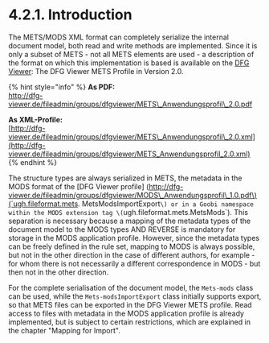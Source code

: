 # 4.2.1. Introduction

The METS/MODS XML format can completely serialize the internal document model, both read and write methods are implemented. Since it is only a subset of METS - not all METS elements are used - a description of the format on which this implementation is based is available on the [DFG Viewer](http://dfg-viewer.de/): The DFG Viewer METS Profile in Version 2.0.

{% hint style="info" %}
**As PDF:**  
[http://dfg-viewer.de/fileadmin/groups/dfgviewer/METS\_Anwendungsprofil\_2.0.pdf ](http://dfg-viewer.de/fileadmin/groups/dfgviewer/METS_Anwendungsprofil_2.0.pdf%20)

**As XML-Profile:**  
[http://dfg-viewer.de/fileadmin/groups/dfgviewer/METS\_Anwendungsprofil\_2.0.xml](http://dfg-viewer.de/fileadmin/groups/dfgviewer/METS_Anwendungsprofil_2.0.xml)
{% endhint %}

The structure types are always serialized in METS, the metadata in the MODS format of the \[DFG Viewer profile\] \([http://dfg-viewer.de/fileadmin/groups/dfgviewer/MODS\_Anwendungsprofil\_1.0.pdf\)\(\`ugh.fileformat.mets](http://dfg-viewer.de/fileadmin/groups/dfgviewer/MODS_Anwendungsprofil_1.0.pdf%29%28`ugh.fileformat.mets). MetsModsImportExport`\) or in a Goobi namespace within the MODS extension tag \(`ugh.fileformat.mets.MetsMods\`\). This separation is necessary because a mapping of the metadata types of the document model to the MODS types AND REVERSE is mandatory for storage in the MODS application profile. However, since the metadata types can be freely defined in the rule set, mapping to MODS is always possible, but not in the other direction in the case of different authors, for example - for whom there is not necessarily a different correspondence in MODS - but then not in the other direction.

For the complete serialisation of the document model, the `Mets-mods` class can be used, while the `Mets-modsImportExport` class initially supports export, so that METS files can be exported in the DFG Viewer METS profile. Read access to files with metadata in the MODS application profile is already implemented, but is subject to certain restrictions, which are explained in the chapter "Mapping for Import".


